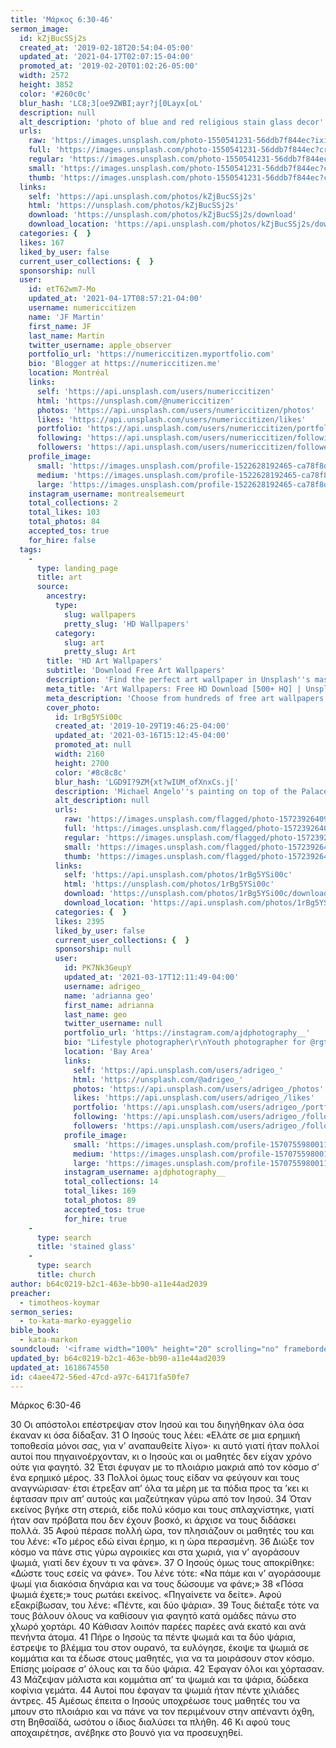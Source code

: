 ```yaml
---
title: 'Μάρκος 6:30-46'
sermon_image:
  id: kZjBucSSj2s
  created_at: '2019-02-18T20:54:04-05:00'
  updated_at: '2021-04-17T02:07:15-04:00'
  promoted_at: '2019-02-20T01:02:26-05:00'
  width: 2572
  height: 3852
  color: '#260c0c'
  blur_hash: 'LC8;3[oe9ZWBI;ayr?j[0Layx[oL'
  description: null
  alt_description: 'photo of blue and red religious stain glass decor'
  urls:
    raw: 'https://images.unsplash.com/photo-1550541231-56ddb7f844ec?ixid=MnwxNjM3NDl8MHwxfHNlYXJjaHwyfHxzdGFpbmVkJTIwZ2xhc3N8ZW58MHx8fHwxNjE4NjcyODEy&ixlib=rb-1.2.1'
    full: 'https://images.unsplash.com/photo-1550541231-56ddb7f844ec?crop=entropy&cs=srgb&fm=jpg&ixid=MnwxNjM3NDl8MHwxfHNlYXJjaHwyfHxzdGFpbmVkJTIwZ2xhc3N8ZW58MHx8fHwxNjE4NjcyODEy&ixlib=rb-1.2.1&q=85'
    regular: 'https://images.unsplash.com/photo-1550541231-56ddb7f844ec?crop=entropy&cs=tinysrgb&fit=max&fm=jpg&ixid=MnwxNjM3NDl8MHwxfHNlYXJjaHwyfHxzdGFpbmVkJTIwZ2xhc3N8ZW58MHx8fHwxNjE4NjcyODEy&ixlib=rb-1.2.1&q=80&w=1080'
    small: 'https://images.unsplash.com/photo-1550541231-56ddb7f844ec?crop=entropy&cs=tinysrgb&fit=max&fm=jpg&ixid=MnwxNjM3NDl8MHwxfHNlYXJjaHwyfHxzdGFpbmVkJTIwZ2xhc3N8ZW58MHx8fHwxNjE4NjcyODEy&ixlib=rb-1.2.1&q=80&w=400'
    thumb: 'https://images.unsplash.com/photo-1550541231-56ddb7f844ec?crop=entropy&cs=tinysrgb&fit=max&fm=jpg&ixid=MnwxNjM3NDl8MHwxfHNlYXJjaHwyfHxzdGFpbmVkJTIwZ2xhc3N8ZW58MHx8fHwxNjE4NjcyODEy&ixlib=rb-1.2.1&q=80&w=200'
  links:
    self: 'https://api.unsplash.com/photos/kZjBucSSj2s'
    html: 'https://unsplash.com/photos/kZjBucSSj2s'
    download: 'https://unsplash.com/photos/kZjBucSSj2s/download'
    download_location: 'https://api.unsplash.com/photos/kZjBucSSj2s/download?ixid=MnwxNjM3NDl8MHwxfHNlYXJjaHwyfHxzdGFpbmVkJTIwZ2xhc3N8ZW58MHx8fHwxNjE4NjcyODEy'
  categories: {  }
  likes: 167
  liked_by_user: false
  current_user_collections: {  }
  sponsorship: null
  user:
    id: etT62wm7-Mo
    updated_at: '2021-04-17T08:57:21-04:00'
    username: numericcitizen
    name: 'JF Martin'
    first_name: JF
    last_name: Martin
    twitter_username: apple_observer
    portfolio_url: 'https://numericcitizen.myportfolio.com'
    bio: 'Blogger at https://numericcitizen.me'
    location: Montréal
    links:
      self: 'https://api.unsplash.com/users/numericcitizen'
      html: 'https://unsplash.com/@numericcitizen'
      photos: 'https://api.unsplash.com/users/numericcitizen/photos'
      likes: 'https://api.unsplash.com/users/numericcitizen/likes'
      portfolio: 'https://api.unsplash.com/users/numericcitizen/portfolio'
      following: 'https://api.unsplash.com/users/numericcitizen/following'
      followers: 'https://api.unsplash.com/users/numericcitizen/followers'
    profile_image:
      small: 'https://images.unsplash.com/profile-1522628192465-ca78f8dd3098?ixlib=rb-1.2.1&q=80&fm=jpg&crop=faces&cs=tinysrgb&fit=crop&h=32&w=32'
      medium: 'https://images.unsplash.com/profile-1522628192465-ca78f8dd3098?ixlib=rb-1.2.1&q=80&fm=jpg&crop=faces&cs=tinysrgb&fit=crop&h=64&w=64'
      large: 'https://images.unsplash.com/profile-1522628192465-ca78f8dd3098?ixlib=rb-1.2.1&q=80&fm=jpg&crop=faces&cs=tinysrgb&fit=crop&h=128&w=128'
    instagram_username: montrealsemeurt
    total_collections: 2
    total_likes: 103
    total_photos: 84
    accepted_tos: true
    for_hire: false
  tags:
    -
      type: landing_page
      title: art
      source:
        ancestry:
          type:
            slug: wallpapers
            pretty_slug: 'HD Wallpapers'
          category:
            slug: art
            pretty_slug: Art
        title: 'HD Art Wallpapers'
        subtitle: 'Download Free Art Wallpapers'
        description: 'Find the perfect art wallpaper in Unsplash''s massive, curated collection of HD photos. Each photo is optimized for your screen and free to use for all.'
        meta_title: 'Art Wallpapers: Free HD Download [500+ HQ] | Unsplash'
        meta_description: 'Choose from hundreds of free art wallpapers. Download HD wallpapers for free on Unsplash.'
        cover_photo:
          id: 1rBg5YSi00c
          created_at: '2019-10-29T19:46:25-04:00'
          updated_at: '2021-03-16T15:12:45-04:00'
          promoted_at: null
          width: 2160
          height: 2700
          color: '#8c8c8c'
          blur_hash: 'LGD9I?9ZM{xt?wIUM_ofXnxCs.j['
          description: 'Michael Angelo''s painting on top of the Palace of Versailles'
          alt_description: null
          urls:
            raw: 'https://images.unsplash.com/flagged/photo-1572392640988-ba48d1a74457?ixlib=rb-1.2.1'
            full: 'https://images.unsplash.com/flagged/photo-1572392640988-ba48d1a74457?ixlib=rb-1.2.1&q=85&fm=jpg&crop=entropy&cs=srgb'
            regular: 'https://images.unsplash.com/flagged/photo-1572392640988-ba48d1a74457?ixlib=rb-1.2.1&q=80&fm=jpg&crop=entropy&cs=tinysrgb&w=1080&fit=max'
            small: 'https://images.unsplash.com/flagged/photo-1572392640988-ba48d1a74457?ixlib=rb-1.2.1&q=80&fm=jpg&crop=entropy&cs=tinysrgb&w=400&fit=max'
            thumb: 'https://images.unsplash.com/flagged/photo-1572392640988-ba48d1a74457?ixlib=rb-1.2.1&q=80&fm=jpg&crop=entropy&cs=tinysrgb&w=200&fit=max'
          links:
            self: 'https://api.unsplash.com/photos/1rBg5YSi00c'
            html: 'https://unsplash.com/photos/1rBg5YSi00c'
            download: 'https://unsplash.com/photos/1rBg5YSi00c/download'
            download_location: 'https://api.unsplash.com/photos/1rBg5YSi00c/download'
          categories: {  }
          likes: 2395
          liked_by_user: false
          current_user_collections: {  }
          sponsorship: null
          user:
            id: PK7Nk3GeupY
            updated_at: '2021-03-17T12:11:49-04:00'
            username: adrigeo_
            name: 'adrianna geo'
            first_name: adrianna
            last_name: geo
            twitter_username: null
            portfolio_url: 'https://instagram.com/ajdphotography__'
            bio: "Lifestyle photographer\r\nYouth photographer for @rgtyouth on instagram"
            location: 'Bay Area'
            links:
              self: 'https://api.unsplash.com/users/adrigeo_'
              html: 'https://unsplash.com/@adrigeo_'
              photos: 'https://api.unsplash.com/users/adrigeo_/photos'
              likes: 'https://api.unsplash.com/users/adrigeo_/likes'
              portfolio: 'https://api.unsplash.com/users/adrigeo_/portfolio'
              following: 'https://api.unsplash.com/users/adrigeo_/following'
              followers: 'https://api.unsplash.com/users/adrigeo_/followers'
            profile_image:
              small: 'https://images.unsplash.com/profile-1570755980011-96ec14c10fffimage?ixlib=rb-1.2.1&q=80&fm=jpg&crop=faces&cs=tinysrgb&fit=crop&h=32&w=32'
              medium: 'https://images.unsplash.com/profile-1570755980011-96ec14c10fffimage?ixlib=rb-1.2.1&q=80&fm=jpg&crop=faces&cs=tinysrgb&fit=crop&h=64&w=64'
              large: 'https://images.unsplash.com/profile-1570755980011-96ec14c10fffimage?ixlib=rb-1.2.1&q=80&fm=jpg&crop=faces&cs=tinysrgb&fit=crop&h=128&w=128'
            instagram_username: ajdphotography__
            total_collections: 14
            total_likes: 169
            total_photos: 89
            accepted_tos: true
            for_hire: true
    -
      type: search
      title: 'stained glass'
    -
      type: search
      title: church
author: b64c0219-b2c1-463e-bb90-a11e44ad2039
preacher:
  - timotheos-koymar
sermon_series:
  - to-kata-marko-eyaggelio
bible_book:
  - kata-markon
soundcloud: '<iframe width="100%" height="20" scrolling="no" frameborder="no" allow="autoplay" src="https://w.soundcloud.com/player/?url=https%3A//api.soundcloud.com/tracks/704337457%3Fsecret_token%3Ds-9bMVr&color=%23ff5500&inverse=false&auto_play=false&show_user=true"></iframe>'
updated_by: b64c0219-b2c1-463e-bb90-a11e44ad2039
updated_at: 1618674550
id: c4aee472-56ed-47cd-a97c-64171fa50fe7
---
```

Μάρκος 6:30-46

30 Οι απόστολοι επέστρεψαν στον Ιησού και του διηγήθηκαν όλα όσα έκαναν κι όσα δίδαξαν. 31 Ο Ιησούς τους λέει: «Ελάτε σε μια ερημική τοποθεσία μόνοι σας, για ν’ αναπαυθείτε λίγο»· κι αυτό γιατί ήταν πολλοί αυτοί που πηγαινοέρχονταν, κι ο Ιησούς και οι μαθητές δεν είχαν χρόνο ούτε για φαγητό. 32 Έτσι έφυγαν με το πλοιάριο μακριά από τον κόσμο σ’ ένα ερημικό μέρος. 33 Πολλοί όμως τους είδαν να φεύγουν και τους αναγνώρισαν· έτσι έτρεξαν απ’ όλα τα μέρη με τα πόδια προς τα ’κει κι έφτασαν πριν απ’ αυτούς και μαζεύτηκαν γύρω από τον Ιησού. 34 Όταν εκείνος βγήκε στη στεριά, είδε πολύ κόσμο και τους σπλαχνίστηκε, γιατί ήταν σαν πρόβατα που δεν έχουν βοσκό, κι άρχισε να τους διδάσκει πολλά. 35 Αφού πέρασε πολλή ώρα, τον πλησιάζουν οι μαθητές του και του λένε: «Το μέρος εδώ είναι έρημο, κι η ώρα περασμένη. 36 Διώξε τον κόσμο να πάνε στις γύρω αγροικίες και στα χωριά, για ν’ αγοράσουν ψωμιά, γιατί δεν έχουν τι να φάνε». 37 Ο Ιησούς όμως τους αποκρίθηκε: «Δώστε τους εσείς να φάνε». Του λένε τότε: «Να πάμε και ν’ αγοράσουμε ψωμί για διακόσια δηνάρια και να τους δώσουμε να φάνε;» 38 «Πόσα ψωμιά έχετε;» τους ρωτάει εκείνος. «Πηγαίνετε να δείτε». Αφού εξακρίβωσαν, του λένε: «Πέντε, και δύο ψάρια». 39 Τους διέταξε τότε να τους βάλουν όλους να καθίσουν για φαγητό κατά ομάδες πάνω στο χλωρό χορτάρι. 40 Κάθισαν λοιπόν παρέες παρέες ανά εκατό και ανά πενήντα άτομα. 41 Πήρε ο Ιησούς τα πέντε ψωμιά και τα δύο ψάρια, έστρεψε το βλέμμα του στον ουρανό, τα ευλόγησε, έκοψε τα ψωμιά σε κομμάτια και τα έδωσε στους μαθητές, για να τα μοιράσουν στον κόσμο. Επίσης μοίρασε σ’ όλους και τα δύο ψάρια. 42 Έφαγαν όλοι και χόρτασαν. 43 Μάζεψαν μάλιστα και κομμάτια απ’ τα ψωμιά και τα ψάρια, δώδεκα κοφίνια γεμάτα. 44 Αυτοί που έφαγαν τα ψωμιά ήταν πέντε χιλιάδες άντρες. 45 Αμέσως έπειτα ο Ιησούς υποχρέωσε τους μαθητές του να μπουν στο πλοιάριο και να πάνε να τον περιμένουν στην απέναντι όχθη, στη Βηθσαϊδά, ωσότου ο ίδιος διαλύσει τα πλήθη. 46 Κι αφού τους αποχαιρέτησε, ανέβηκε στο βουνό για να προσευχηθεί.